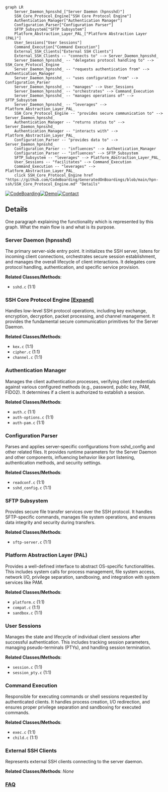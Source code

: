 ```mermaid
graph LR
    Server_Daemon_hpnsshd_["Server Daemon (hpnsshd)"]
    SSH_Core_Protocol_Engine["SSH Core Protocol Engine"]
    Authentication_Manager["Authentication Manager"]
    Configuration_Parser["Configuration Parser"]
    SFTP_Subsystem["SFTP Subsystem"]
    Platform_Abstraction_Layer_PAL_["Platform Abstraction Layer (PAL)"]
    User_Sessions["User Sessions"]
    Command_Execution["Command Execution"]
    External_SSH_Clients["External SSH Clients"]
    External_SSH_Clients -- "connects to" --> Server_Daemon_hpnsshd_
    Server_Daemon_hpnsshd_ -- "delegates protocol handling to" --> SSH_Core_Protocol_Engine
    Server_Daemon_hpnsshd_ -- "requests authentication from" --> Authentication_Manager
    Server_Daemon_hpnsshd_ -- "uses configuration from" --> Configuration_Parser
    Server_Daemon_hpnsshd_ -- "manages" --> User_Sessions
    Server_Daemon_hpnsshd_ -- "orchestrates" --> Command_Execution
    Server_Daemon_hpnsshd_ -- "manages operations of" --> SFTP_Subsystem
    Server_Daemon_hpnsshd_ -- "leverages" --> Platform_Abstraction_Layer_PAL_
    SSH_Core_Protocol_Engine -- "provides secure communication to" --> Server_Daemon_hpnsshd_
    Authentication_Manager -- "returns status to" --> Server_Daemon_hpnsshd_
    Authentication_Manager -- "interacts with" --> Platform_Abstraction_Layer_PAL_
    Configuration_Parser -- "provides data to" --> Server_Daemon_hpnsshd_
    Configuration_Parser -- "influences" --> Authentication_Manager
    Configuration_Parser -- "influences" --> SFTP_Subsystem
    SFTP_Subsystem -- "leverages" --> Platform_Abstraction_Layer_PAL_
    User_Sessions -- "facilitates" --> Command_Execution
    Command_Execution -- "leverages" --> Platform_Abstraction_Layer_PAL_
    click SSH_Core_Protocol_Engine href "https://github.com/CodeBoarding/GeneratedOnBoardings/blob/main/hpn-ssh/SSH_Core_Protocol_Engine.md" "Details"
```

[![CodeBoarding](https://img.shields.io/badge/Generated%20by-CodeBoarding-9cf?style=flat-square)](https://github.com/CodeBoarding/CodeBoarding)[![Demo](https://img.shields.io/badge/Try%20our-Demo-blue?style=flat-square)](https://www.codeboarding.org/demo)[![Contact](https://img.shields.io/badge/Contact%20us%20-%20contact@codeboarding.org-lightgrey?style=flat-square)](mailto:contact@codeboarding.org)

## Details

One paragraph explaining the functionality which is represented by this graph. What the main flow is and what is its purpose.

### Server Daemon (hpnsshd)
The primary server-side entry point. It initializes the SSH server, listens for incoming client connections, orchestrates secure session establishment, and manages the overall lifecycle of client interactions. It delegates core protocol handling, authentication, and specific service provision.


**Related Classes/Methods**:

- `sshd.c` (1:1)


### SSH Core Protocol Engine [[Expand]](./SSH_Core_Protocol_Engine.md)
Handles low-level SSH protocol operations, including key exchange, encryption, decryption, packet processing, and channel management. It provides the fundamental secure communication primitives for the Server Daemon.


**Related Classes/Methods**:

- `kex.c` (1:1)
- `cipher.c` (1:1)
- `channel.c` (1:1)


### Authentication Manager
Manages the client authentication processes, verifying client credentials against various configured methods (e.g., password, public key, PAM, FIDO2). It determines if a client is authorized to establish a session.


**Related Classes/Methods**:

- `auth.c` (1:1)
- `auth-options.c` (1:1)
- `auth-pam.c` (1:1)


### Configuration Parser
Parses and applies server-specific configurations from sshd_config and other related files. It provides runtime parameters for the Server Daemon and other components, influencing behavior like port listening, authentication methods, and security settings.


**Related Classes/Methods**:

- `readconf.c` (1:1)
- `sshd_config.c` (1:1)


### SFTP Subsystem
Provides secure file transfer services over the SSH protocol. It handles SFTP-specific commands, manages file system operations, and ensures data integrity and security during transfers.


**Related Classes/Methods**:

- `sftp-server.c` (1:1)


### Platform Abstraction Layer (PAL)
Provides a well-defined interface to abstract OS-specific functionalities. This includes system calls for process management, file system access, network I/O, privilege separation, sandboxing, and integration with system services like PAM.


**Related Classes/Methods**:

- `platform.c` (1:1)
- `compat.c` (1:1)
- `sandbox.c` (1:1)


### User Sessions
Manages the state and lifecycle of individual client sessions after successful authentication. This includes tracking session parameters, managing pseudo-terminals (PTYs), and handling session termination.


**Related Classes/Methods**:

- `session.c` (1:1)
- `session_pty.c` (1:1)


### Command Execution
Responsible for executing commands or shell sessions requested by authenticated clients. It handles process creation, I/O redirection, and ensures proper privilege separation and sandboxing for executed commands.


**Related Classes/Methods**:

- `exec.c` (1:1)
- `child.c` (1:1)


### External SSH Clients
Represents external SSH clients connecting to the server daemon.


**Related Classes/Methods**: _None_



### [FAQ](https://github.com/CodeBoarding/GeneratedOnBoardings/tree/main?tab=readme-ov-file#faq)